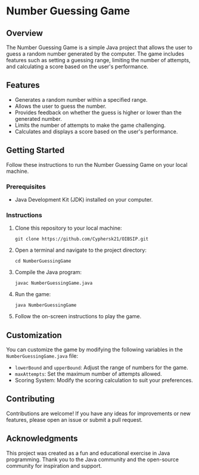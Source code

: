# Number Guessing Game

## Overview
The Number Guessing Game is a simple Java project that allows the user to guess a random number generated by the computer. The game includes features such as setting a guessing range, limiting the number of attempts, and calculating a score based on the user's performance.

## Features
- Generates a random number within a specified range.
- Allows the user to guess the number.
- Provides feedback on whether the guess is higher or lower than the generated number.
- Limits the number of attempts to make the game challenging.
- Calculates and displays a score based on the user's performance.

## Getting Started
Follow these instructions to run the Number Guessing Game on your local machine.

### Prerequisites
- Java Development Kit (JDK) installed on your computer.

### Instructions
1. Clone this repository to your local machine:

    ```
    git clone https://github.com/Cyphersk21/OIBSIP.git
    ```

2. Open a terminal and navigate to the project directory:

    ```
    cd NumberGuessingGame
    ```

3. Compile the Java program:

    ```
    javac NumberGuessingGame.java
    ```

4. Run the game:

    ```
    java NumberGuessingGame
    ```

5. Follow the on-screen instructions to play the game.

## Customization
You can customize the game by modifying the following variables in the `NumberGuessingGame.java` file:

- `lowerBound` and `upperBound`: Adjust the range of numbers for the game.
- `maxAttempts`: Set the maximum number of attempts allowed.
- Scoring System: Modify the scoring calculation to suit your preferences.

## Contributing
Contributions are welcome! If you have any ideas for improvements or new features, please open an issue or submit a pull request.

## Acknowledgments
This project was created as a fun and educational exercise in Java programming. Thank you to the Java community and the open-source community for inspiration and support.
